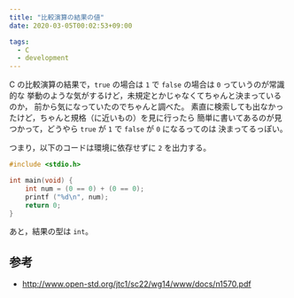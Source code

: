 ```yaml
---
title: "比較演算の結果の値"
date: 2020-03-05T00:02:53+09:00

tags:
  - C
  - development
---
```


C の比較演算の結果で，`true` の場合は `1` で `false` の場合は `0` っていうのが常識的な
挙動のような気がするけど，未規定とかじゃなくてちゃんと決まっているのか，
前から気になっていたのでちゃんと調べた。
素直に検索しても出なかったけど，ちゃんと規格（に近いもの）を見に行ったら
簡単に書いてあるのが見つかって，どうやら `true` が `1` で `false` が `0` になるってのは
決まってるっぽい。

つまり，以下のコードは環境に依存せずに `2` を出力する。

```c
#include <stdio.h>

int main(void) {
    int num = (0 == 0) + (0 == 0);
    printf ("%d\n", num);
    return 0;
}
```

あと，結果の型は `int`。

## 参考

- http://www.open-std.org/jtc1/sc22/wg14/www/docs/n1570.pdf

